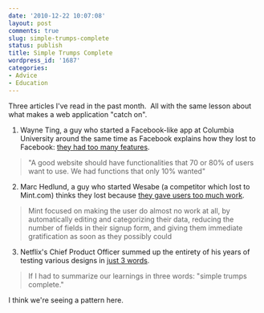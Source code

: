 ```yaml
---
date: '2010-12-22 10:07:08'
layout: post
comments: true
slug: simple-trumps-complete
status: publish
title: Simple Trumps Complete
wordpress_id: '1687'
categories:
- Advice
- Education
---
```


Three articles I've read in the past month.  All with the same lesson about what makes a web application "catch on".

1. Wayne Ting, a guy who started a Facebook-like app at Columbia University around the same time as Facebook explains how they lost to Facebook: [they had too many features](http://www.bbc.co.uk/blogs/thereporters/rorycellanjones/2010/12/wayne_ting_nearly_a_billionair.html).


> "A good website should have functionalities that 70 or 80% of users want to use. We had functions that only 10% wanted"


2. Marc Hedlund, a guy who started Wesabe (a competitor which lost to Mint.com) thinks they lost because [they gave users too much work](http://blog.precipice.org/why-wesabe-lost-to-mint).


> Mint focused on making the user do almost no work at all, by automatically editing and categorizing their data, reducing the number of fields in their signup form, and giving them immediate gratification as soon as they possibly could


3. Netflix's Chief Product Officer summed up the entirety of his years of testing various designs in [just 3 words](http://www.quora.com/What-types-of-things-does-Netflix-A-B-test-aside-from-member-sign-up).


> If I had to summarize our learnings in three words: "simple trumps complete."


I think we're seeing a pattern here.

